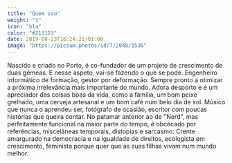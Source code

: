```yaml
---
title: "Quem sou"
weight: "1"
icon: "bla"
color: "#213123"
date: 2019-08-23T16:24:21+01:00
image: "https://picsum.photos/id/7/2048/1536"
---
```

Nascido e criado no Porto, é co-fundador de um projeto de crescimento de duas gémeas. E nesse aspeto, vai-se fazendo o que se pode. Engenheiro informático de formação, gestor por deformação. Sempre pronto a otimizar a próxima irrelevância mais importante do mundo. Adora desporto e é um apreciador das coisas boas da vida, como a família, um bom peixe grelhado, uma cerveja artesanal e um bom café num belo dia de sol. Músico que nunca o aprendeu ser, fotógrafo de ocasião, escritor com poucas histórias que queira contar. No patamar anterior ao de "Nerd", mas perfeitamente funcional na maior parte do tempo, é obcecado por referências, miscelâneas temporais, distopias e sarcasmo. Crente amargurado na democracia e na igualdade de direitos, ecologista em crescimento, feminista porque quer que as suas filhas vivam num mundo melhor.
